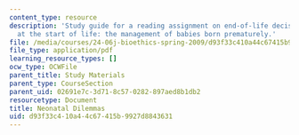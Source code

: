 ```yaml
---
content_type: resource
description: 'Study guide for a reading assignment on end-of-life decision making
  at the start of life: the management of babies born prematurely.'
file: /media/courses/24-06j-bioethics-spring-2009/d93f33c410a44c67415b9927d8843631_MIT24_06Js09_study06.pdf
file_type: application/pdf
learning_resource_types: []
ocw_type: OCWFile
parent_title: Study Materials
parent_type: CourseSection
parent_uid: 02691e7c-3d71-8c57-0282-897aed8b1db2
resourcetype: Document
title: Neonatal Dilemmas
uid: d93f33c4-10a4-4c67-415b-9927d8843631
---
```

